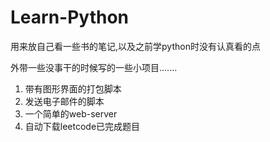 # Learn-Python

用来放自己看一些书的笔记,以及之前学python时没有认真看的点

外带一些没事干的时候写的一些小项目.......

1. 带有图形界面的打包脚本
2. 发送电子邮件的脚本
3. 一个简单的web-server
4. 自动下载leetcode已完成题目